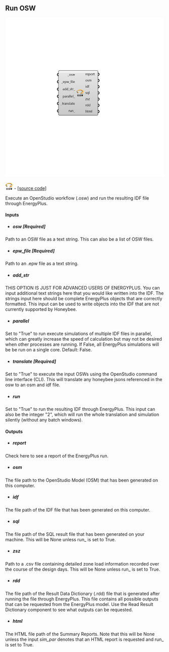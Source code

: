 ## Run OSW

![](../../images/components/Run_OSW.png)

![](../../images/icons/Run_OSW.png) - [[source code]](https://github.com/ladybug-tools/honeybee-grasshopper-energy/blob/master/honeybee_grasshopper_energy/src//HB%20Run%20OSW.py)


Execute an OpenStudio workflow (.osw) and run the resulting IDF file through EnergyPlus. 



#### Inputs
* ##### osw [Required]
Path to an OSW file as a text string. This can also be a list of OSW files. 
* ##### epw_file [Required]
Path to an .epw file as a text string. 
* ##### add_str 
THIS OPTION IS JUST FOR ADVANCED USERS OF ENERGYPLUS. You can input additional text strings here that you would like written into the IDF.  The strings input here should be complete EnergyPlus objects that are correctly formatted. This input can be used to write objects into the IDF that are not currently supported by Honeybee. 
* ##### parallel 
Set to "True" to run execute simulations of multiple IDF files in parallel, which can greatly increase the speed of calculation but may not be desired when other processes are running. If False, all EnergyPlus simulations will be be run on a single core. Default: False. 
* ##### translate [Required]
Set to "True" to execute the input OSWs using the OpenStudio command line interface (CLI). This will translate any honeybee jsons referenced in the osw to an osm and idf file. 
* ##### run 
Set to "True" to run the resulting IDF through EnergyPlus. 
This input can also be the integer "2", which will run the whole translation and simulation silently (without any batch windows). 

#### Outputs
* ##### report
Check here to see a report of the EnergyPlus run. 
* ##### osm
The file path to the OpenStudio Model (OSM) that has been generated on this computer. 
* ##### idf
The file path of the IDF file that has been generated on this computer. 
* ##### sql
The file path of the SQL result file that has been generated on your machine. This will be None unless run_ is set to True. 
* ##### zsz
Path to a .csv file containing detailed zone load information recorded over the course of the design days. This will be None unless run_ is set to True. 
* ##### rdd
The file path of the Result Data Dictionary (.rdd) file that is generated after running the file through EnergyPlus.  This file contains all possible outputs that can be requested from the EnergyPlus model.  Use the Read Result Dictionary component to see what outputs can be requested. 
* ##### html
The HTML file path of the Summary Reports. Note that this will be None unless the input _sim_par_ denotes that an HTML report is requested and run_ is set to True. 
